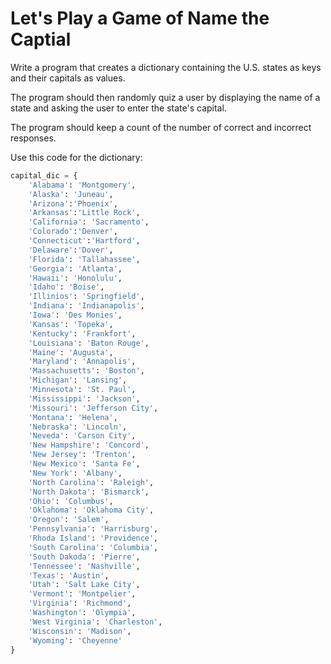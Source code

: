# Let's Play a Game of Name the Captial

Write a program that creates a dictionary containing the U.S. states as keys and their capitals as values.

The program should then randomly quiz a user by displaying the name of a state and asking the user to enter the state's capital. 

The program should keep a count of the number of correct and incorrect responses.

Use this code for the dictionary:

```python
capital_dic = {
    'Alabama': 'Montgomery',
    'Alaska': 'Juneau',
    'Arizona':'Phoenix',
    'Arkansas':'Little Rock',
    'California': 'Sacramento',
    'Colorado':'Denver',
    'Connecticut':'Hartford',
    'Delaware':'Dover',
    'Florida': 'Tallahassee',
    'Georgia': 'Atlanta',
    'Hawaii': 'Honolulu',
    'Idaho': 'Boise',
    'Illinios': 'Springfield',
    'Indiana': 'Indianapolis',
    'Iowa': 'Des Monies',
    'Kansas': 'Topeka',
    'Kentucky': 'Frankfort',
    'Louisiana': 'Baton Rouge',
    'Maine': 'Augusta',
    'Maryland': 'Annapolis',
    'Massachusetts': 'Boston',
    'Michigan': 'Lansing',
    'Minnesota': 'St. Paul',
    'Mississippi': 'Jackson',
    'Missouri': 'Jefferson City',
    'Montana': 'Helena',
    'Nebraska': 'Lincoln',
    'Neveda': 'Carson City',
    'New Hampshire': 'Concord',
    'New Jersey': 'Trenton',
    'New Mexico': 'Santa Fe',
    'New York': 'Albany',
    'North Carolina': 'Raleigh',
    'North Dakota': 'Bismarck',
    'Ohio': 'Columbus',
    'Oklahoma': 'Oklahoma City',
    'Oregon': 'Salem',
    'Pennsylvania': 'Harrisburg',
    'Rhoda Island': 'Providence',
    'South Carolina': 'Columbia',
    'South Dakoda': 'Pierre',
    'Tennessee': 'Nashville',
    'Texas': 'Austin',
    'Utah': 'Salt Lake City',
    'Vermont': 'Montpelier',
    'Virginia': 'Richmond',
    'Washington': 'Olympia',
    'West Virginia': 'Charleston',
    'Wisconsin': 'Madison',
    'Wyoming': 'Cheyenne'  
} 
```